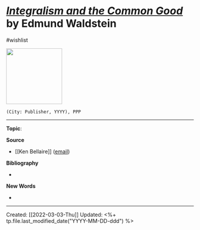 
# [*Integralism and the Common Good*]() by Edmund Waldstein
#wishlist

<img src="" width=150>

`(City: Publisher, YYYY), PPP`


--- 
**Topic**: 

**Source**
- [[Ken Bellaire]] ([email](https://mail.google.com/mail/u/1/#inbox/QgrcJHsbgZrBwgQghrTFCNpKQCgDgSHNqHb))


**Bibliography**

- 

**New Words**

- 

---
Created: [[2022-03-03-Thu]]
Updated: <%+ tp.file.last_modified_date("YYYY-MM-DD-ddd") %>

